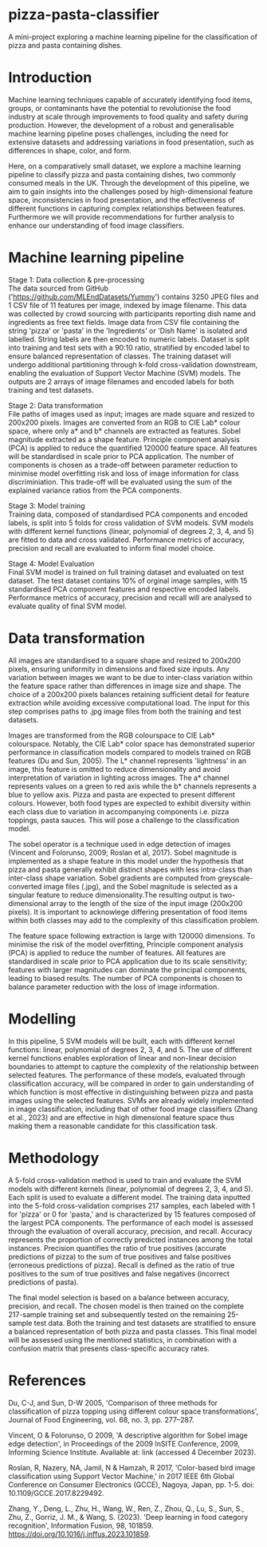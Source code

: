 # pizza-pasta-classifier
A mini-project exploring a machine learning pipeline for the classification of pizza and pasta containing dishes.

# Introduction
Machine learning techniques capable of accurately identifying food items, groups, or contaminants have the potential to revolutionise the food industry at scale through improvements to food quality and safety during production. However, the development of a robust and generalisable machine learning pipeline poses challenges, including the need for extensive datasets and addressing variations in food presentation, such as differences in shape, color, and form.

Here, on a comparatively small dataset, we explore a machine learning pipeline to classify pizza and pasta containing dishes, two commonly consumed meals in the UK. Through the development of this pipeline, we aim to gain insights into the challenges posed by high-dimensional feature space, inconsistencies in food presentation, and the effectiveness of different functions in capturing complex relationships between features. Furthermore we will provide recommendations for further analysis to enhance our understanding of food image classifiers.

# Machine learning pipeline

Stage 1: Data collection & pre-processing <br />
The data sourced from GitHub ('https://github.com/MLEndDatasets/Yummy') contains 3250 JPEG files and 1 CSV file of 11 features per image, indexed by image filename. This data was collected by crowd sourcing with participants reporting dish name and ingredients as free text fields. Image data from CSV file containing the string 'pizza' or 'pasta' in the 'Ingredients' or 'Dish Name' is isolated and labelled. String labels are then encoded to numeric labels. Dataset is split into training and test sets with a 90:10 ratio, stratified by encoded label to ensure balanced representation of classes. The training dataset will undergo additional partitioning through k-fold cross-validation downstream, enabling the evaluation of Support Vector Machine (SVM) models. The outputs are 2 arrays of image filenames and encoded labels for both training and test datasets.

Stage 2: Data transformation <br />
File paths of images used as input; images are made square and resized to 200x200 pixels. Images are converted from an RGB to CIE Lab* colour space, where only a* and b* channels are extracted as features. Sobel magnitude extracted as a shape feature. Principle component analysis (PCA) is applied to reduce the quantified 120000 feature space. All features will be standardised in scale prior to PCA application. The number of components is chosen as a trade-off between parameter reduction to minimise model overfitting risk and loss of image information for class discriminiation. This trade-off will be evaluated using the sum of the explained variance ratios from the PCA components.

Stage 3: Model training <br />
Training data, composed of standardised PCA components and encoded labels, is split into 5 folds for cross validation of SVM models. SVM models with different kernel functions (linear, polynomial of degrees 2, 3, 4, and 5) are fitted to data and cross validated. Performance metrics of accuracy, precision and recall are evaluated to inform final model choice.

Stage 4: Model Evaluation <br />
Final SVM model is trained on full training dataset and evaluated on test dataset. The test dataset contains 10% of orginal image samples, with 15 standardised PCA component features and respective encoded labels. Performance metrics of accuracy, precision and recall will are analysed to evaluate quality of final SVM model.

# Data transformation 

All images are standardised to a square shape and resized to 200x200 pixels, ensuring uniformity in dimensions and fixed size inputs. Any variation between images we want to be due to inter-class variation within the feature space rather than differences in image size and shape. The choice of a 200x200 pixels balances retaining sufficient detail for feature extraction while avoiding excessive computational load. The input for this step comprises paths to .jpg image files from both the training and test datasets.

Images are transformed from the RGB colourspace to CIE Lab* colourspace. Notably, the CIE Lab* color space has demonstrated superior performance in classification models compared to models trained on RGB features (Du and Sun, 2005). The L* channel represents 'lightness' in an image, this feature is omitted to reduce dimensionality and avoid interpretation of variation in lighting across images. The a* channel represents values on a green to red axis while the b* channels represents a blue to yellow axis. Pizza and pasta are expected to present different colours. However, both food types are expected to exhibit diversity within each class due to variation in accompanying components i.e. pizza toppings, pasta sauces. This will pose a challenge to the classification model.

The sobel operator is a technique used in edge detection of images (Vincent and Folorunso, 2009; Roslan et al, 2017). Sobel magnitude is implemented as a shape feature in this model under the hypothesis that pizza and pasta generally exhibit distinct shapes with less intra-class than inter-class shape variation. Sobel gradients are computed from greyscale-converted image files (.jpg), and the Sobel magnitude is selected as a singular feature to reduce dimensionality.The resulting output is two-dimensional array to the length of the size of the input image (200x200 pixels). It is important to acknowlege differing presentation of food items within both classes may add to the complexity of this classification problem.

The feature space following extraction is large with 120000 dimensions. To minimise the risk of the model overfitting, Principle component analysis (PCA) is applied to reduce the number of features. All features are standardised in scale prior to PCA application due to its scale sensitivity; features with larger magnitudes can dominate the principal components, leading to biased results. The number of PCA components is chosen to balance parameter reduction with the loss of image information.

# Modelling

In this pipeline, 5 SVM models will be built, each with different kernel functions: linear, polynomial of degrees 2, 3, 4, and 5. The use of different kernel functions enables exploration of linear and non-linear decision boundaries to attempt to capture the complexity of the relationship between selected features. The performance of these models, evaluated through classification accuracy, will be compared in order to gain understanding of which function is most effective in distinguishing between pizza and pasta images using the selected features. SVMs are already widely implemented in image classification, including that of other food image classifiers (Zhang et al., 2023) and are effective in high dimensional feature space thus making them a reasonable candidate for this classification task.

# Methodology 

A 5-fold cross-validation method is used to train and evaluate the SVM models with different kernels (linear, polynomial of degrees 2, 3, 4, and 5). Each split is used to evaluate a different model. The training data inputted into the 5-fold cross-validation comprises 217 samples, each labeled with 1 for 'pizza' or 0 for 'pasta,' and is characterized by 15 features composed of the largest PCA components. The performance of each model is assessed through the evaluation of overall accuracy, precision, and recall. Accuracy represents the proportion of correctly predicted instances among the total instances. Precision quantifies the ratio of true positives (accurate predictions of pizza) to the sum of true positives and false positives (erroneous predictions of pizza). Recall is defined as the ratio of true positives to the sum of true positives and false negatives (incorrect predictions of pasta).

The final model selection is based on a balance between accuracy, precision, and recall. The chosen model is then trained on the complete 217-sample training set and subsequently tested on the remaining 25-sample test data. Both the training and test datasets are stratified to ensure a balanced representation of both pizza and pasta classes. This final model will be assessed using the mentioned statistics, in combination with a confusion matrix that presents class-specific accuracy rates.


# References
Du, C-J, and Sun, D-W 2005, 'Comparison of three methods for classification of pizza topping using different colour space transformations', Journal of Food Engineering, vol. 68, no. 3, pp. 277–287.

Vincent, O & Folorunso, O 2009, 'A descriptive algorithm for Sobel image edge detection', in Proceedings of the 2009 InSITE Conference, 2009, Informing Science Institute. Available at: link (accessed 4 December 2023).

Roslan, R, Nazery, NA, Jamil, N & Hamzah, R 2017, 'Color-based bird image classification using Support Vector Machine,' in 2017 IEEE 6th Global Conference on Consumer Electronics (GCCE), Nagoya, Japan, pp. 1-5. doi: 10.1109/GCCE.2017.8229492.

Zhang, Y., Deng, L., Zhu, H., Wang, W., Ren, Z., Zhou, Q., Lu, S., Sun, S., Zhu, Z., Gorriz, J. M., & Wang, S. (2023). 'Deep learning in food category recognition', Information Fusion, 98, 101859. https://doi.org/10.1016/j.inffus.2023.101859.

